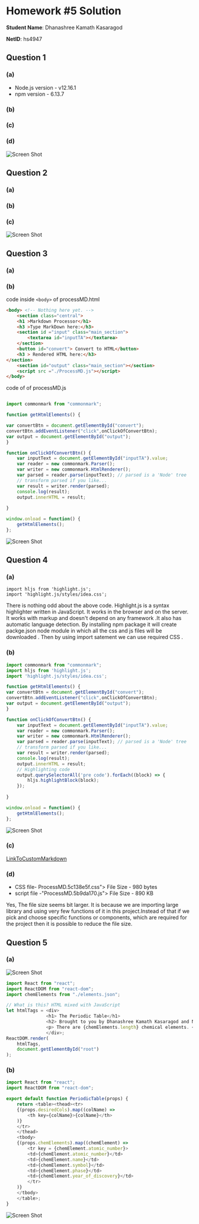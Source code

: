 # Homework #5 Solution
**Student Name**:  Dhanashree Kamath Kasaragod

**NetID**: hs4947

## Question 1
### (a)
* Node.js version - v12.16.1
* npm version - 6.13.7


### (b)


### (c)


### (d)
![Screen Shot](images/ScreenShot29.png)


## Question 2 

### (a)


### (b)


### (c)

![Screen Shot](images/ScreenShot30.png)

## Question 3

### (a)   

### (b)
code inside ```<body>```  of processMD.html 
``` html
<body> <!-- Nothing here yet. -->
	<section class="central">
	<h1 >Markdown Processor</h1>
	<h3 >Type MarkDown here:</h3>
	<section id ="input" class="main_section">
		<textarea id="inputTA"></textarea>
	</section>
	<button id="convert"> Convert to HTML</button>
	<h3 > Rendered HTML here:</h3>
</section>
	<section id="output" class="main_section"></section>
	<script src ="./ProcessMD.js"></script>
</body>
```
code of  of processMD.js 
``` javascript

import commonmark from "commonmark";

function getHtmlElements() {

var convertBtn = document.getElementById("convert");
convertBtn.addEventListener("click",onClickOfConvertBtn);
var output = document.getElementById("output");
}

function onClickOfConvertBtn() {
	var inputText = document.getElementById("inputTA").value;
	var reader = new commonmark.Parser();
	var writer = new commonmark.HtmlRenderer();
    var parsed = reader.parse(inputText); // parsed is a 'Node' tree
	// transform parsed if you like...
	var result = writer.render(parsed);
	console.log(result);
	output.innerHTML = result;
 
}

window.onload = function() {
	getHtmlElements();
};
```
![Screen Shot](images/ScreenShot31.png)


## Question 4

### (a)
```
import hljs from 'highlight.js';
import 'highlight.js/styles/idea.css';
```
There is nothing odd about the above code. Highlight.js is a syntax highlighter written in JavaScript. It works in the browser and on the server. It works with markup and doesn't depend on any framework .It also has automatic language detection.
By installing npm package it will create packge.json node module in which all the css and js files will be downloaded . Then by using import satement we can use required CSS .

### (b)

``` javascript
import commonmark from "commonmark";
import hljs from 'highlight.js';
import 'highlight.js/styles/idea.css';

function getHtmlElements() {
var convertBtn = document.getElementById("convert");
convertBtn.addEventListener("click",onClickOfConvertBtn);
var output = document.getElementById("output");
}

function onClickOfConvertBtn() {
	var inputText = document.getElementById("inputTA").value;
	var reader = new commonmark.Parser();
	var writer = new commonmark.HtmlRenderer();
    var parsed = reader.parse(inputText); // parsed is a 'Node' tree
	// transform parsed if you like...
	var result = writer.render(parsed);
	console.log(result);
	output.innerHTML = result;
	// Highlighting code
	output.querySelectorAll('pre code').forEach((block) => {
		hljs.highlightBlock(block);
	});
 
}

window.onload = function() {
	getHtmlElements();
};
```
![Screen Shot](images/ScreenShot32.png)

### (c)
[LinkToCustomMarkdown](http://csweb01.csueastbay.edu/~hs4947/hw5/)


### (d)

* CSS file- ProcessMD.5c138e5f.css"> 
File Size - 980 bytes
* script file -"ProcessMD.5b9da170.js"> 
File Size - 890 KB

Yes, The file size seems bit larger. It is because we are importing large library and using very few functions of it in this project.Instead of that if we pick and choose specific functions or components, which are required for the project then it is possible to reduce the file size.


## Question 5

### (a)
![Screen Shot](images/ScreenShot33.png)

``` javascript 
import React from "react";
import ReactDOM from "react-dom";
import chemElements from "./elements.json";

// What is this? HTML mixed with JavaScript
let htmlTags = <div>
			   <h1> The Periodic Table</h1>
    		   <h2> Brought to you by Dhanashree Kamath Kasaragod and Net ID hs4947</h2>
    		   <p> There are {chemElements.length} chemical elements. </p>
    		   </div>;
ReactDOM.render(
    htmlTags,
    document.getElementById("root")
);
```
### (b)
``` javascript
import React from "react";
import ReactDOM from "react-dom";

export default function PeriodicTable(props) {
	return <table><thead><tr>
	{(props.desiredCols).map((colName) =>
		<th key={colName}>{colName}</th>
	)}
	</tr>
	</thead>
	<tbody>
	{(props.chemElements).map((chemElement) =>
		<tr key = {chemElement.atomic_number}>
		<td>{chemElement.atomic_number}</td>
  		<td>{chemElement.name}</td>
  		<td>{chemElement.symbol}</td>
  		<td>{chemElement.phase}</td>
  		<td>{chemElement.year_of_discovery}</td>
  		</tr>
	)}
	</tbody>
	</table>;
}
```
![Screen Shot](images/ScreenShot34.png)


